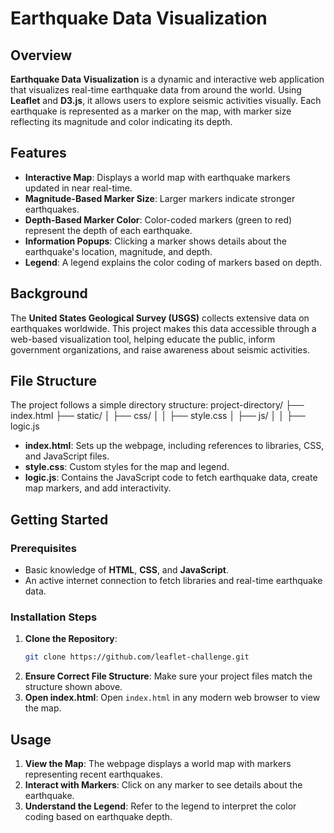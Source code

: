 # Earthquake Data Visualization

## Overview
**Earthquake Data Visualization** is a dynamic and interactive web application that visualizes real-time earthquake data from around the world. Using **Leaflet** and **D3.js**, it allows users to explore seismic activities visually. Each earthquake is represented as a marker on the map, with marker size reflecting its magnitude and color indicating its depth.

## Features
- **Interactive Map**: Displays a world map with earthquake markers updated in near real-time.
- **Magnitude-Based Marker Size**: Larger markers indicate stronger earthquakes.
- **Depth-Based Marker Color**: Color-coded markers (green to red) represent the depth of each earthquake.
- **Information Popups**: Clicking a marker shows details about the earthquake's location, magnitude, and depth.
- **Legend**: A legend explains the color coding of markers based on depth.

## Background
The **United States Geological Survey (USGS)** collects extensive data on earthquakes worldwide. This project makes this data accessible through a web-based visualization tool, helping educate the public, inform government organizations, and raise awareness about seismic activities.

## File Structure
The project follows a simple directory structure:
project-directory/
├── index.html
├── static/
│   ├── css/
│   │   ├── style.css
│   ├── js/
│   │   ├── logic.js


- **index.html**: Sets up the webpage, including references to libraries, CSS, and JavaScript files.
- **style.css**: Custom styles for the map and legend.
- **logic.js**: Contains the JavaScript code to fetch earthquake data, create map markers, and add interactivity.

## Getting Started

### Prerequisites
- Basic knowledge of **HTML**, **CSS**, and **JavaScript**.
- An active internet connection to fetch libraries and real-time earthquake data.

### Installation Steps
1. **Clone the Repository**:
    ```bash
    git clone https://github.com/leaflet-challenge.git
    ```
2. **Ensure Correct File Structure**: Make sure your project files match the structure shown above.
3. **Open index.html**: Open `index.html` in any modern web browser to view the map.

## Usage
1. **View the Map**: The webpage displays a world map with markers representing recent earthquakes.
2. **Interact with Markers**: Click on any marker to see details about the earthquake.
3. **Understand the Legend**: Refer to the legend to interpret the color coding based on earthquake depth.
